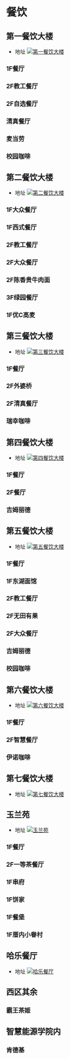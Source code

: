 # 餐饮

## 第一餐饮大楼
- 地址
[![第一餐饮大楼](./image/canteen1Location.png)](https://surl.amap.com/4xEsVev1keLz)
### 1F餐厅
### 2F教工餐厅
### 2F自选餐厅
### 清真餐厅
### 麦当劳
### 校园咖啡
## 第二餐饮大楼
- 地址
[![第二餐饮大楼](./image/canteen2Location.png)](https://surl.amap.com/27O5Bh9437L)
### 1F大众餐厅
### 1F西式餐厅
### 2F教工餐厅
### 2F大众餐厅
### 2F陈香贵牛肉面
### 3F绿园餐厅
### 1F优C高麦
## 第三餐饮大楼
- 地址
[![第三餐饮大楼](./image/canteen3Location.png)](https://surl.amap.com/nBLxK5Xmb2T)
### 1F餐厅
### 2F外婆桥
### 2F清真餐厅
### 瑞幸咖啡
## 第四餐饮大楼
- 地址
[![第四餐饮大楼](./image/canteen4Location.png)](https://surl.amap.com/nG123i944Ha)
### 1F餐厅
### 2F餐厅
### 吉姆丽德
## 第五餐饮大楼
- 地址
[![第五餐饮大楼](./image/canteen5Location.png)](https://surl.amap.com/ljNF2sgRd9G)
### 1F餐厅
### 1F东湖面馆
### 2F教工餐厅
### 2F无田有果
### 2F大众餐厅
### 吉姆丽德
### 校园咖啡
## 第六餐饮大楼
- 地址
[![第六餐饮大楼](./image/canteen6Location.png)](https://surl.amap.com/lrLhV3yKcuB)
### 1F餐厅
### 2F智慧餐厅
### 伊诺咖啡
## 第七餐饮大楼
- 地址
[![第七餐饮大楼](./image/canteen7Location.png)](https://surl.amap.com/lssCYlO1ogws)

## 玉兰苑
- 地址
[![玉兰苑](./image/yulanLocation.png)](https://surl.amap.com/Wpna1n2a3S)
### 1F餐厅
### 2F一等茶餐厅
### 1F串府
### 1F饼家
### 1F餐堡
### 1F厝内小眷村
## 哈乐餐厅
- 地址
[![哈乐餐厅](./image/haleLocation.png)](https://surl.amap.com/quqeydPn7Cf)

## 西区其余
### 霸王茶姬

## 智慧能源学院内
### 肯德基